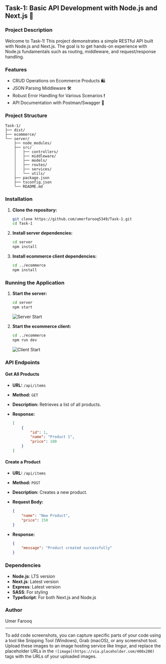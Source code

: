 ## Task-1: Basic API Development with Node.js and Next.js 🚀

### Project Description

Welcome to Task-1! This project demonstrates a simple RESTful API built with Node.js and Next.js. The goal is to get hands-on experience with Node.js fundamentals such as routing, middleware, and request/response handling. 

### Features

- CRUD Operations on Ecommerce Products 🛍️
- JSON Parsing Middleware 🛠️
- Robust Error Handling for Various Scenarios ❗
- API Documentation with Postman/Swagger 📜

### Project Structure

```plaintext
Task-1/
├── dist/
├── ecommerce/
└── server/
    ├── node_modules/
    ├── src/
    │   ├── controllers/
    │   ├── middleware/
    │   ├── models/
    │   ├── routes/
    │   ├── services/
    │   └── utils/
    ├── package.json
    ├── tsconfig.json
    └── README.md
```

### Installation

1. **Clone the repository:**

    ```sh
    git clone https://github.com/umerfarooq5349/Task-1.git
    cd Task-1
    ```

2. **Install server dependencies:**

    ```sh
    cd server
    npm install
    ```

3. **Install ecommerce client dependencies:**

    ```sh
    cd ../ecommerce
    npm install
    ```

### Running the Application

1. **Start the server:**

    ```sh
    cd server
    npm start
    ```

    ![Server Start](https://via.placeholder.com/400x200)

2. **Start the ecommerce client:**

    ```sh
    cd ../ecommerce
    npm run dev
    ```

    ![Client Start](https://via.placeholder.com/400x200)

### API Endpoints

#### Get All Products

- **URL:** `/api/items`
- **Method:** `GET`
- **Description:** Retrieves a list of all products.
- **Response:**

    ```json
    [
        {
            "id": 1,
            "name": "Product 1",
            "price": 100
        }
    ]
    ```

#### Create a Product

- **URL:** `/api/items`
- **Method:** `POST`
- **Description:** Creates a new product.
- **Request Body:**

    ```json
    {
        "name": "New Product",
        "price": 150
    }
    ```

- **Response:**

    ```json
    {
        "message": "Product created successfully"
    }
    ```

### Dependencies

- **Node.js**: LTS version
- **Next.js**: Latest version
- **Express**: Latest version
- **SASS**: For styling
- **TypeScript**: For both Next.js and Node.js

### Author

Umer Farooq

---

To add code screenshots, you can capture specific parts of your code using a tool like Snipping Tool (Windows), Grab (macOS), or any screenshot tool. Upload these images to an image hosting service like Imgur, and replace the placeholder URLs in the `![image](https://via.placeholder.com/400x200)` tags with the URLs of your uploaded images.
